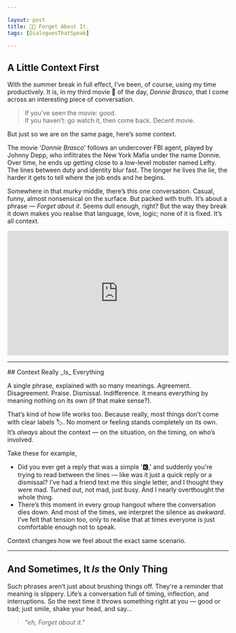 ```yaml
---

layout: post
title: 👨🏻 Forget About It.
tags: [DialoguesThatSpeak]

---
```

## A Little Context First

With the summer break in full effect, I’ve been, of course, using my time productively. It is, in my third movie 🍿 of the day, *Donnie Brasco*, that I come across an interesting piece of conversation. 

> If you’ve seen the movie: good.  
> If you haven’t: go watch it, then come back. Decent movie.

But just so we are on the same page, here’s some context.

The movie '_Donnie Brasco_' follows an undercover FBI agent, played by Johnny Depp, who infiltrates the New York Mafia under the name Donnie. Over time, he ends up getting close to a low-level mobster named Lefty. The lines between duty and identity blur fast. The longer he lives the lie, the harder it gets to tell where the job ends and he begins. 

Somewhere in that murky middle, there’s this one conversation. Casual, funny, almost nonsensical on the surface. But packed with truth. It’s about a phrase — _Forget about it_. Seems dull enough, right? But the way they break it down makes you realise that language, love, logic; none of it is fixed. It’s all context.

<div style="position: relative; padding-bottom: 56.25%; height: 0; overflow: hidden; max-width: 560px; margin: 0 auto;">
  <iframe 
    src="https://www.youtube.com/embed/pS6zJ7IsJkM?si=bGfnsj3DUh71AjSq&amp;start=25" 
    style="position: absolute; top: 0; left: 0; width: 100%; height: 100%;" 
    frameborder="0" 
    allow="accelerometer; autoplay; clipboard-write; encrypted-media; gyroscope; picture-in-picture; web-share" 
    allowfullscreen 
    referrerpolicy="strict-origin-when-cross-origin"
    title="YouTube video player">
  </iframe>
</div>

<hr class="dots">
## Context Really _Is_ Everything

A single phrase, explained with so many meanings. Agreement. Disagreement. Praise. Dismissal. Indifference. It means everything by meaning nothing on its own (if that make sense?).

That’s kind of how life works too. Because really, most things don’t come with clear labels 🏷️. No moment or feeling stands completely on its own. It’s _always_ about the context — on the situation, on the timing, on who’s involved.

Take these for example,

- Did you ever get a reply that was a simple '🅺,' and suddenly you're trying to read between the lines — like was it just a quick reply or a dismissal? I’ve had a friend text me this single letter, and I thought they were mad. Turned out, not mad, just busy. And I nearly overthought the whole thing.
- There’s this moment in every group hangout where the conversation dies down. And most of the times, we interpret the silence as _awkward_. I’ve felt that tension too, only to realise that at times everyone is just comfortable enough not to speak. 

Context changes how we feel about the exact same scenario.

<hr class="dots">

## And Sometimes, It _Is_ the Only Thing

Such phrases aren’t just about brushing things off. They're a reminder that meaning is slippery.  Life’s a conversation full of timing, inflection, and interruptions. So the next time it throws something right at you — good or bad; just smile, shake your head, and say… 
> _"eh, Forget about it."_ 
